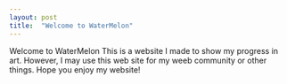 ```yaml
---
layout: post
title:  "Welcome to WaterMelon"
---
```

Welcome to WaterMelon
This is a website I made to show my progress in art.
However, I may use this web site for my weeb community or other things.
Hope you enjoy my website!
